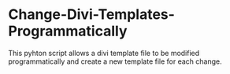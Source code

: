 # Change-Divi-Templates-Programmatically
This pyhton script allows a divi template file to be modified programmatically and create a new template file for each change.
